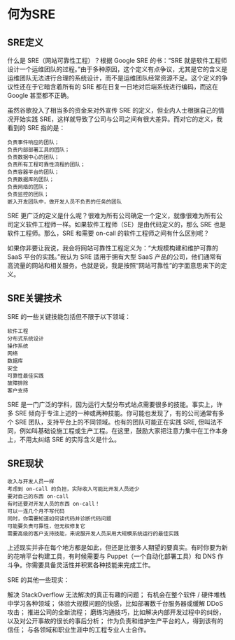 
# 何为SRE

## SRE定义
什么是 SRE（网站可靠性工程）？根据 Google SRE 的书：“SRE 就是软件工程师设计一个运维团队的过程。”由于多种原因，这个定义有点争议，尤其是它的含义是运维团队无法进行合理的系统设计，而不是运维团队经常资源不足。这个定义的争议性还在于它暗含着所有的 SRE 都在日复一日地对后端系统进行编码，而这在 Google 甚至都不正确。

虽然谷歌投入了相当多的资金来对外宣传 SRE 的定义，但业内人士根据自己的情况开始实践 SRE，这样就导致了公司与公司之间有很大差异。而对它的定义，我看到的 SRE 指的是：
```
负责事件响应的团队；
负责内部部署工具的团队；
负责数据中心的团队；
负责所有工程可靠性流程的团队；
负责容器平台的团队；
负责数据库的团队；
负责网络的团队；
负责监控的团队；
嵌入开发团队中，做开发人员不负责的任务的团队
```

SRE 更广泛的定义是什么呢？很难为所有公司确定一个定义，就像很难为所有公司定义软件工程师一样。如果软件工程师（SE）是由代码定义的，那么 SRE 也是软件工程师。那么，SRE 和需要 on-call 的软件工程师之间有什么区别呢？

如果你非要让我说，我会将网站可靠性工程定义为：“大规模构建和维护可靠的 SaaS 平台的实践。”我认为 SRE 适用于拥有大型 SaaS 产品的公司，他们通常有高流量的网站和相关服务。也就是说，我是按照“网站可靠性”的字面意思来下的定义。

## SRE关键技术

SRE 的一些关键技能包括但不限于以下领域：
```
软件工程
分布式系统设计
操作系统
网络
数据库
安全
可靠性最佳实践
故障排除
客户支持
```

SRE 是一门广泛的学科，因为运行大型分布式站点需要很多的技能。事实上，许多 SRE 倾向于专注上述的一种或两种技能。你可能也发现了，有的公司通常有多个 SRE 团队，支持平台上的不同领域。也有的团队可能正在实践 SRE, 但叫法不同，例如叫基础设施工程或生产工程。在这里，鼓励大家把注意力集中在工作本身上，不用太纠结 SRE 的实际含义是什么。

## SRE现状

```
收入与开发人员一样
考虑到 on-call 的负担，实际收入可能比开发人员还少
要对自己的东西 on-call
有时还要对开发人员的东西 on-call！
可以一连几个月不写代码
同时，你需要知道如何读代码并诊断代码问题
可能要负责可靠性，但无权修复它
需要高级的客户支持技能，来说服开发人员采用大规模系统运行的最佳实践
```
上述现实并非在每个地方都是如此，但还是比很多人期望的要真实。有时你要为新的花哨平台构建工具，有时候需要与 Puppet（一个自动化部署工具）和 DNS 作斗争。你需要具备灵活性并积累各种技能来完成工作。

SRE 的其他一些现实：

解决 StackOverflow 无法解决的真正有趣的问题；
有机会在整个软件 / 硬件堆栈中学习各种领域；
体验大规模问题的快感，比如部署数千台服务器或缓解 DDoS 攻击；
推进公司的全新流程；
磨练沟通技巧，比如解决内部开发过程中的纠纷，以及对公开事故的很长的事后分析；
作为负责和维护生产平台的人，得到该有的信任；
与各领域和职业生涯中的工程专业人士合作。